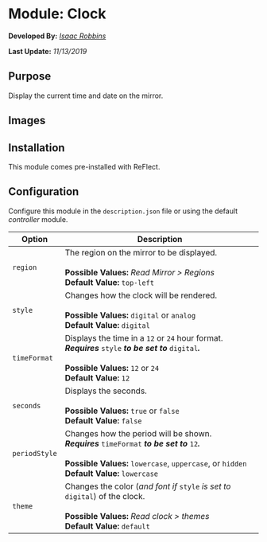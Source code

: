 # Module: Clock

**Developed By:** *[Isaac Robbins](https://github.com/MeAwesome)*

**Last Update:** *11/13/2019*

## Purpose

Display the current time and date on the mirror.

## Images



## Installation

This module comes pre-installed with ReFlect.

## Configuration

Configure this module in the `description.json` file or using the default *controller* module.

| Option        | Description
| ------------- | -----------
| `region`      | The region on the mirror to be displayed. <br><br> **Possible Values:** *Read Mirror > Regions* <br> **Default Value:** `top-left`
| `style`       | Changes how the clock will be rendered. <br><br> **Possible Values:** `digital` or `analog` <br> **Default Value:** `digital`
| `timeFormat`  | Displays the time in a `12` or `24` hour format. <br> ***Requires*** `style` ***to be set to*** `digital`***.*** <br><br> **Possible Values:** `12` or `24` <br> **Default Value:** `12`
| `seconds`     | Displays the seconds. <br><br> **Possible Values:** `true` or `false` <br> **Default Value:** `false`
| `periodStyle` | Changes how the period will be shown. <br> ***Requires*** `timeFormat` ***to be set to*** `12`***.*** <br><br> **Possible Values:** `lowercase`, `uppercase`, or `hidden` <br> **Default Value:** `lowercase`
| `theme`       | Changes the color (*and font if* `style` *is set to* `digital`) of the clock. <br><br> **Possible Values:** *Read clock > themes* <br> **Default Value:** `default`

##
